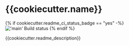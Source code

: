 # {{cookiecutter.name}}

{% if cookiecutter.readme_ci_status_badge == "yes" -%}
!['main' Build status](../../actions/workflows/ci.yml/badge.svg?branch=main)
{% endif %}

{{cookiecutter.readme_description}}